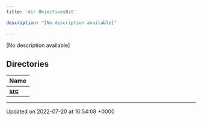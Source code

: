 ```yaml
---
title: 'dir ObjectivesBit'

description: "[No description available]"

---
```







[No description available]

## Directories

| Name           |
| -------------- |
| **[src](/documentation/code/files/dir_dfcc8bb7e7670847eb82b8b79d6e34db/#dir-src)**  |






-------------------------------

Updated on 2022-07-20 at 16:54:08 +0000
